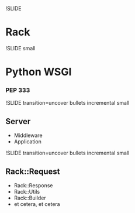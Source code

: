 !SLIDE
# Rack #

!SLIDE small
# Python WSGI #
### PEP 333 ###

!SLIDE transition=uncover bullets incremental small

## Server
* Middleware
* Application

!SLIDE transition=uncover bullets incremental small

## Rack::Request
* Rack::Response
* Rack::Utils
* Rack::Builder
* et cetera, et cetera